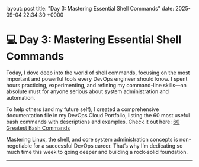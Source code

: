 layout: post
title: "Day 3: Mastering Essential Shell Commands"
date: 2025-09-04 22:34:30 +0000

# 💻 Day 3: Mastering Essential Shell Commands

Today, I dove deep into the world of shell commands, focusing on the most important and powerful tools every DevOps engineer should know. I spent hours practicing, experimenting, and refining my command-line skills—an absolute must for anyone serious about system administration and automation.

To help others (and my future self), I created a comprehensive documentation file in my DevOps Cloud Portfolio, listing the 60 most useful bash commands with descriptions and examples. Check it out here: [60 Greatest Bash Commands](https://github.com/Vlad-PLK/DevOps-Cloud-Portfolio/blob/main/docs/linux-terminal-commands.md)

Mastering Linux, the shell, and core system administration concepts is non-negotiable for a successful DevOps career. That’s why I’m dedicating so much time this week to going deeper and building a rock-solid foundation.

---